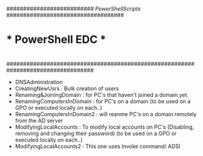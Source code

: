 
#########################*# PowerShellScripts #*##################################
#                                                                                #
#                          * PowerShell EDC *                                    #
#                                                                                #
##################################################################################
 - DNSAdministration
 - CreatingNewUsrs : Bulk creation of users
 - Renaming&JoiningDomain : for PC's that haven't joined a domain yet.
 - RenamingComputersInDomain : for PC's on a domain (to be used on a GPO or executed locally on each..)
 - RenamingComputersInDomain2 : will reanme PC's on a domain remotely from the AD server
 - ModifyingLocalAccounts : To modify local accounts on PC's (Disabling, removing and changing their password) (to be used on a GPO or executed locally on each..)
 - ModifyingLocalAccounts2 : This one uses Invoke command/ ADSI
 
